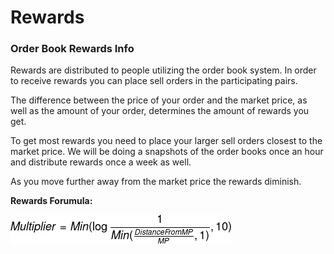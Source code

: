 # Rewards

### **Order Book Rewards Info**

Rewards are distributed to people utilizing the order book system. In order to receive rewards you can place sell orders in the participating pairs. 

The difference between the price of your order and the market price, as well as the amount of your order, determines the amount of rewards you get. 

To get most rewards you need to place your larger sell orders closest to the market price. We will be doing a snapshots of the order books once an hour and distribute rewards once a week as well.

As you move further away from the market price the rewards diminish.



**Rewards Forumula:** 

![](../../.gitbook/assets/codecogseqn.png)

